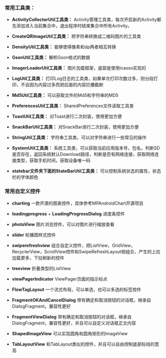 
### 常用工具类：

- **ActivityCollectorUtil工具类：** Activity管理工具类，每次开启新的Activity都先添加进入当前集合中，退出程序时结束集合中所有Activity。

- **CreateQRImageUtil工具类：** 把字符串转换成二维码图片的工具类

- **DensityUtil工具类：** 能够使得像素和dp两者相互转换

- **GsonUtil工具类：**  解析Gson格式的数据

- **ImagerLoaderUtil工具类：** 图片加载框架，底部是使用icasso实现的

- **LogUtil工具类：** 打印Log日志的工具类，如果单次打印次数过多，则分段打印，不会因为内容过多而把后面的内容拦腰截断

- **Md5Util工具类：** 可以获取文件的Md5和字符串的MD5

- **PreferencesUtil工具类：** SharedPreferences文件读取工具类

- **ToastUtil工具类：** 对Toast进行二次封装，使用更加方便

- **SnackBarUtil工具类：** 对SnackBar进行二次封装，使用更加方便

- **StringUtil工具类：** 字符串工具类，可以对字符串进行一些常见的操作

- **SystemUtil工具类：** 系统工具类，可以获取当前应用版本号，包名，判断SD是否存在，返回系统默认Download路径，判断是否有网络连接，获取网络连接类型，获取手机时间，获取设备唯一码

- **statebar文件夹下面的StateBarUtil工具类：** 可以控制系统状态的属性，状态栏的字体颜色

### 常用自定义控件

- **charting** 一款开源的图表控件，具体参考MPAndroidChart开源项目

- **loadingprogress** + **LoadingProgressDialog** 进度条控件

- **photoView** 图片浏览控件，可以对图片进行缩放查看

- **slider** 轮播图样式控件

- **swiperefreshview** 组合自定义控件，把ListView，GridView，RecyclerView，ScrollView控件和SwipeRefreshLayout相组合，产生的上拉加载更多，下拉刷新的控件

- **treeview** 折叠类型的ListView

- **viewPagerIndicator** ViewPager页面的指示标点

- **FlowTagLayout**  一个流式布局，可以单选，也可以多选的标签控件

- **FragmentOKAndCancelDialog**  带有确定和取消按钮的对话框，继承自DialogFragment，兼容性更好

- **FragmentViewDialog**  带有确定和取消按钮的对话框，继承自DialogFragment，兼容性更好，并且可以自定义对话框正文内容

- **ShapedImageView**  可以实现圆角和圆角矩形的ImageView

- **TabLayoutView**  和TabLayout类似的控件，并且可以自由控制底部标线的宽高















